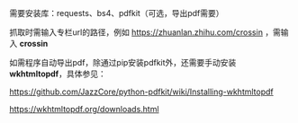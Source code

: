 需要安装库：requests、bs4、pdfkit（可选，导出pdf需要）



抓取时需输入专栏url的路径，例如 https://zhuanlan.zhihu.com/crossin ，需输入 **crossin**

如需程序自动导出pdf，除通过pip安装pdfkit外，还需要手动安装 **wkhtmltopdf**，具体参见：

https://github.com/JazzCore/python-pdfkit/wiki/Installing-wkhtmltopdf

https://wkhtmltopdf.org/downloads.html

